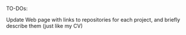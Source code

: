 TO-DOs:

Update Web page with links to repositories for each project, and briefly describe them (just like my CV)
